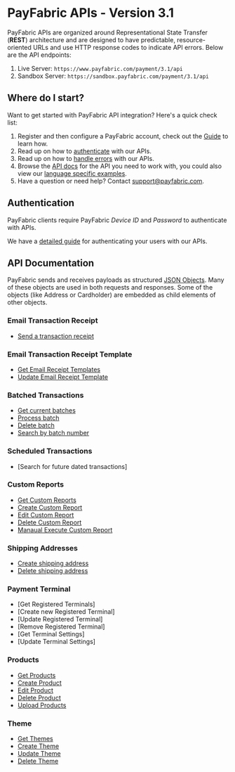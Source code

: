 PayFabric APIs - Version 3.1
==============
PayFabric APIs are organized around Representational State Transfer (**REST**) architecture and are designed to have predictable, resource-oriented URLs and use HTTP response codes to indicate API errors. Below are the API endpoints:

1. Live Server:    ``https://www.payfabric.com/payment/3.1/api``
1. Sandbox Server: ``https://sandbox.payfabric.com/payment/3.1/api``

Where do I start?
-----------------

Want to get started with PayFabric API integration? Here's a quick check list:

1. Register and then configure a PayFabric account, check out the [Guide](https://github.com/PayFabric/Portal/blob/master/PayFabric/Sections/Configure%20Portal.md) to learn how.
2. Read up on how to [authenticate](#authentication) with our APIs. 
3. Read up on how to [handle errors](#handling-exceptions) with our APIs.
4. Browse the [API docs](#api-documentation) for the API you need to work with, you could also view our [language specific examples](Samples).
5. Have a question or need help? Contact <support@payfabric.com>.


Authentication
--------------
PayFabric clients require PayFabric *Device ID* and *Password*  to authenticate with APIs.

We have a [detailed guide](Sections/Authentication.md) for authenticating your users with our APIs.

API Documentation
-----------------
PayFabric sends and receives payloads as structured [JSON Objects](Sections/Objects.md). 
Many of these objects are used in both requests and responses. Some of the objects (like Address or Cardholder) are embedded
as child elements of other objects.

### Email Transaction Receipt
* [Send a transaction receipt]()

### Email Transaction Receipt Template
* [Get Email Receipt Templates]()
* [Update Email Receipt Template]()

### Batched Transactions
* [Get current batches]()
* [Process batch]()
* [Delete batch]()
* [Search by batch number]()

### Scheduled Transactions
* [Search for future dated transactions]

### Custom Reports
* [Get Custom Reports]()
* [Create Custom Report]()
* [Edit Custom Report]()
* [Delete Custom Report]()
* [Manaual Execute Custom Report]()

### Shipping Addresses
* [Create shipping address]()
* [Delete shipping address]()

### Payment Terminal
* [Get Registered Terminals]
* [Create new Registered Terminal]
* [Update Registered Terminal]
* [Remove Registered Terminal]
* [Get Terminal Settings]
* [Update Terminal Settings]

### Products
* [Get Products]()
* [Create Product]()
* [Edit Product]()
* [Delete Product]()
* [Upload Products]()

### Theme
* [Get Themes]()
* [Create Theme]()
* [Update Theme]()
* [Delete Theme]() 


